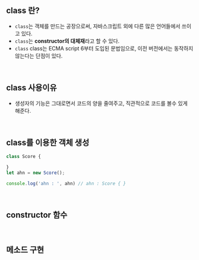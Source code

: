 ## class 란?
- ```class```는 객체를 만드는 공장으로써, 자바스크립트 외에 다른 많은 언어들에서 쓰이고 있다.
- ```class```는 **constructor의 대체재**라고 할 수 있다. 
- ```class``` class는 ECMA script 6부터 도입된 문법임으로, 이전 버전에서는 동작하지 않는다는 단점이 있다.

<br>

## class 사용이유
- 생성자의 기능은 그대로면서 코드의 양을 줄여주고, 직관적으로 코드를 볼수 있게 해준다.

<br>

## class를 이용한 객체 생성
```javascript
class Score {

}
let ahn = new Score();

console.log('ahn : ', ahn) // ahn : Score { }

```

<br>

## constructor 함수




<br> 

## 메소드 구현
